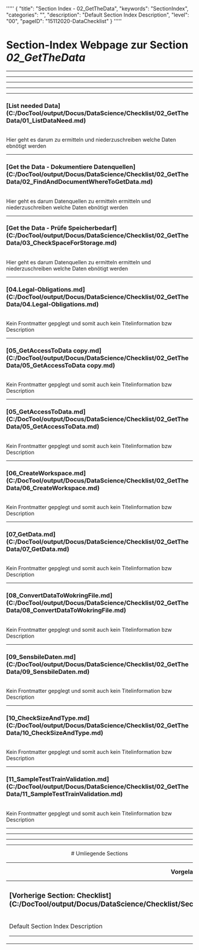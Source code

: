 '''''
{
"title": "Section Index - 02_GetTheData",
"keywords": "SectionIndex",
"categories": "",
"description": "Default Section Index Description",
"level": "00",
"pageID": "15112020-DataChecklist"
}
'''''


<h1>Section-Index Webpage zur Section <i>02_GetTheData</i></h1>

<hr><hr><hr><hr><hr>


<h3>[List needed Data](C:/DocTool/output/Docus/DataScience/Checklist/02_GetTheData/01_ListDataNeed.md)</h3><br>Hier geht es darum zu ermitteln und niederzuschreiben welche Daten ebnötigt werden<hr>


<h3>[Get the Data - Dokumentiere Datenquellen](C:/DocTool/output/Docus/DataScience/Checklist/02_GetTheData/02_FindAndDocumentWhereToGetData.md)</h3><br>Hier geht es darum Datenquellen zu ermitteln  ermitteln und niederzuschreiben welche Daten ebnötigt werden<hr>


<h3>[Get the Data - Prüfe Speicherbedarf](C:/DocTool/output/Docus/DataScience/Checklist/02_GetTheData/03_CheckSpaceForStorage.md)</h3><br>Hier geht es darum Datenquellen zu ermitteln  ermitteln und niederzuschreiben welche Daten ebnötigt werden<hr>


<h3>[04.Legal-Obligations.md](C:/DocTool/output/Docus/DataScience/Checklist/02_GetTheData/04.Legal-Obligations.md)</h3><br>Kein Frontmatter gepglegt und somit auch kein Titelinformation bzw Description<hr>


<h3>[05_GetAccessToData copy.md](C:/DocTool/output/Docus/DataScience/Checklist/02_GetTheData/05_GetAccessToData copy.md)</h3><br>Kein Frontmatter gepglegt und somit auch kein Titelinformation bzw Description<hr>


<h3>[05_GetAccessToData.md](C:/DocTool/output/Docus/DataScience/Checklist/02_GetTheData/05_GetAccessToData.md)</h3><br>Kein Frontmatter gepglegt und somit auch kein Titelinformation bzw Description<hr>


<h3>[06_CreateWorkspace.md](C:/DocTool/output/Docus/DataScience/Checklist/02_GetTheData/06_CreateWorkspace.md)</h3><br>Kein Frontmatter gepglegt und somit auch kein Titelinformation bzw Description<hr>


<h3>[07_GetData.md](C:/DocTool/output/Docus/DataScience/Checklist/02_GetTheData/07_GetData.md)</h3><br>Kein Frontmatter gepglegt und somit auch kein Titelinformation bzw Description<hr>


<h3>[08_ConvertDataToWokringFile.md](C:/DocTool/output/Docus/DataScience/Checklist/02_GetTheData/08_ConvertDataToWokringFile.md)</h3><br>Kein Frontmatter gepglegt und somit auch kein Titelinformation bzw Description<hr>


<h3>[09_SensbileDaten.md](C:/DocTool/output/Docus/DataScience/Checklist/02_GetTheData/09_SensbileDaten.md)</h3><br>Kein Frontmatter gepglegt und somit auch kein Titelinformation bzw Description<hr>


<h3>[10_CheckSizeAndType.md](C:/DocTool/output/Docus/DataScience/Checklist/02_GetTheData/10_CheckSizeAndType.md)</h3><br>Kein Frontmatter gepglegt und somit auch kein Titelinformation bzw Description<hr>


<h3>[11_SampleTestTrainValidation.md](C:/DocTool/output/Docus/DataScience/Checklist/02_GetTheData/11_SampleTestTrainValidation.md)</h3><br>Kein Frontmatter gepglegt und somit auch kein Titelinformation bzw Description<hr><center><hr><hr><hr> # Umliegende Sections
 </h2><br><table><thead> <tr> <th><center>Vorgelagerte Section</center></th> <th><center>Nachgelagerte Section</center></th></tr></thead><tbody><tr><td><h3>[Vorherige Section: Checklist](C:/DocTool/output/Docus/DataScience/Checklist/SectionIndex_DocTooloutputDocusDataScienceChecklist.html)</h3><br>Default Section Index Description<hr></td><td>Es gibt keine weiteren nachgelagerten Sections</td></tr></tbody></table>
